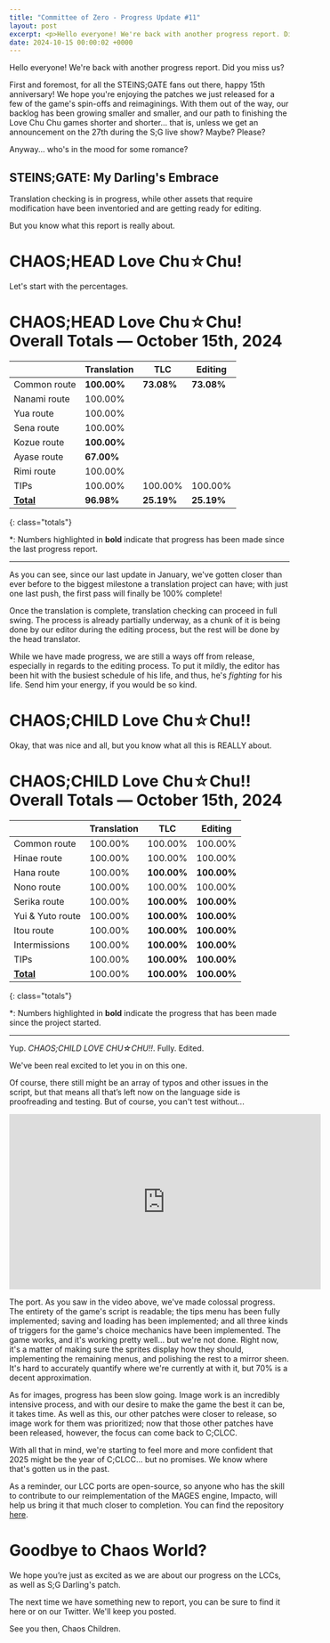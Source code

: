 ```yaml
---
title: "Committee of Zero - Progress Update #11"
layout: post
excerpt: <p>Hello everyone! We're back with another progress report. Did you miss us?</p>
date: 2024-10-15 00:00:02 +0000
---
```


Hello everyone! We're back with another progress report. Did you miss us?

First and foremost, for all the STEINS;GATE fans out there, happy 15th anniversary! We hope you're enjoying the patches we just released for a few of the game's spin-offs and reimaginings. With them out of the way, our backlog has been growing smaller and smaller, and our path to finishing the Love Chu Chu games shorter and shorter... that is, unless we get an announcement on the 27th during the S;G live show? Maybe? Please?

Anyway... who's in the mood for some romance?

## STEINS;GATE: My Darling's Embrace

Translation checking is in progress, while other assets that require modification have been inventoried and are getting ready for editing.

But you know what this report is really about.

# CHAOS;HEAD Love Chu☆Chu!

Let's start with the percentages.

# CHAOS;HEAD Love Chu☆Chu! Overall Totals — October 15th, 2024

|                  | **Translation** | **TLC**    | **Editing** |
| ---------------- | --------------- | ---------- | ----------- |
| Common route     | **100.00%**     | **73.08%** | **73.08%**  |
| Nanami route     | 100.00%         |            |             |
| Yua route        | 100.00%         |            |             |
| Sena route       | 100.00%         |            |             |
| Kozue route      | **100.00%**     |            |             |
| Ayase route      | **67.00%**      |            |             |
| Rimi route       | 100.00%         |            |             |
| TIPs             | 100.00%         | 100.00%    | 100.00%     |
| **<u>Total</u>** | **96.98%**      | **25.19%** | **25.19%**  |

{: class="totals"}

\*: Numbers highlighted in **bold** indicate that progress has been made since the last progress report.

<hr>

As you can see, since our last update in January, we've gotten closer than ever before to the biggest milestone a translation project can have; with just one last push, the first pass will finally be 100% complete!

Once the translation is complete, translation checking can proceed in full swing. The process is already partially underway, as a chunk of it is being done by our editor during the editing process, but the rest will be done by the head translator.

While we have made progress, we are still a ways off from release, especially in regards to the editing process. To put it mildly, the editor has been hit with the busiest schedule of his life, and thus, he's _fighting_ for his life. Send him your energy, if you would be so kind.

# CHAOS;CHILD Love Chu☆Chu!!

Okay, that was nice and all, but you know what all this is REALLY about.

# CHAOS;CHILD Love Chu☆Chu!! Overall Totals — October 15th, 2024

|                  | **Translation** | **TLC**     | **Editing** |
| ---------------- | --------------- | ----------- | ----------- |
| Common route     | 100.00%         | 100.00%     | 100.00%     |
| Hinae route      | 100.00%         | 100.00%     | 100.00%     |
| Hana route       | 100.00%         | **100.00%** | **100.00%** |
| Nono route       | 100.00%         | 100.00%     | 100.00%     |
| Serika route     | 100.00%         | **100.00%** | **100.00%** |
| Yui & Yuto route | 100.00%         | **100.00%** | **100.00%** |
| Itou route       | 100.00%         | **100.00%** | **100.00%** |
| Intermissions    | 100.00%         | **100.00%** | **100.00%** |
| TIPs             | 100.00%         | **100.00%** | **100.00%** |
| **<u>Total</u>** | 100.00%         | **100.00%** | **100.00%** |

{: class="totals"}

\*: Numbers highlighted in **bold** indicate the progress that has been made since the project started.

<hr>

Yup. <i>CHAOS;CHILD LOVE CHU☆CHU!!</i>. Fully. Edited.

We've been real excited to let you in on this one.

Of course, there still might be an array of typos and other issues in the script, but that means all that’s left now on the language side is proofreading and testing. But of course, you can't test without...

<div class="youtube-wrapper"><iframe width="560" height="315" src="https://www.youtube-nocookie.com/embed/J6KnYpvEB5w" frameborder="0" allow="accelerometer; autoplay; encrypted-media; gyroscope; picture-in-picture" allowfullscreen></iframe></div>

The port. As you saw in the video above, we've made colossal progress. The entirety of the game's script is readable; the tips menu has been fully implemented; saving and loading has been implemented; and all three kinds of triggers for the game's choice mechanics have been implemented. The game works, and it's working pretty well... but we're not done. Right now, it's a matter of making sure the sprites display how they should, implementing the remaining menus, and polishing the rest to a mirror sheen. It's hard to accurately quantify where we're currently at with it, but 70% is a decent approximation.

As for images, progress has been slow going. Image work is an incredibly intensive process, and with our desire to make the game the best it can be, it takes time. As well as this, our other patches were closer to release, so image work for them was prioritized; now that those other patches have been released, however, the focus can come back to C;CLCC.

With all that in mind, we're starting to feel more and more confident that 2025 might be the year of C;CLCC... but no promises. We know where that's gotten us in the past.

As a reminder, our LCC ports are open-source, so anyone who has the skill to contribute to our reimplementation of the MAGES engine, Impacto, will help us bring it that much closer to completion. You can find the repository [here](https://github.com/CommitteeOfZero/impacto).

# Goodbye to Chaos World?

We hope you’re just as excited as we are about our progress on the LCCs, as well as S;G Darling's patch.

The next time we have something new to report, you can be sure to find it here or on our Twitter. We'll keep you posted.

See you then, Chaos Children.
